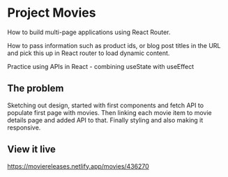 # Project Movies
How to build multi-page applications using React Router. 

How to pass information such as product ids, or blog post titles in the URL and pick this up in React router to load dynamic content.

Practice using APIs in React - combining useState with useEffect

## The problem
Sketching out design, started with first components and fetch API to populate first page with movies. Then linking each movie item to movie details page and added API to that. Finally styling and also making it responsive.

## View it live
https://moviereleases.netlify.app/movies/436270
